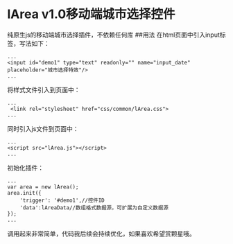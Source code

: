 lArea v1.0移动端城市选择控件
==========
纯原生js的移动端城市选择插件，不依赖任何库
##用法
在html页面中引入input标签，写法如下：
```
...
<input id="demo1" type="text" readonly="" name="input_date" placeholder="城市选择特效"/>
...
```
将样式文件引入到页面中：
```
...
 <link rel="stylesheet" href="css/common/lArea.css">
...
```
同时引入js文件到页面中：
```
...
<script src="lArea.js"></script>
...
```
初始化插件：
```
...
var area = new lArea();
area.init({
    'trigger': '#demo1',//控件ID
    'data':lAreaData//数组格式数据源，可扩展为自定义数据源
});
...
```
调用起来非常简单，代码我后续会持续优化，如果喜欢希望赏颗星哦。
